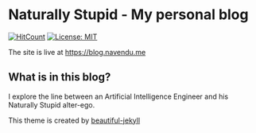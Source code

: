# Naturally Stupid - My personal blog

[![HitCount](http://hits.dwyl.com/navendu-pottekkat/blog.svg)](http://hits.dwyl.com/navendu-pottekkat/blog)
[![License: MIT](https://img.shields.io/badge/License-MIT-yellow.svg)](https://opensource.org/licenses/MIT)

The site is live at https://blog.navendu.me

## What is in this blog?

I explore the line between an Artificial Intelligence Engineer and his Naturally Stupid alter-ego.

This theme is created by [beautiful-jekyll](https://beautifuljekyll.com/)
